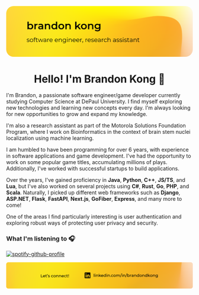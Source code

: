 <a href="https://bdkong.com">
    <img src="./files/header.png"  style="border-radius:20px"/>
</a>

<h1 align="center">Hello! I'm Brandon Kong 👋</h1>
<p>

I'm Brandon, a passionate software engineer/game developer currently studying Computer Science at DePaul University. I find myself exploring new technologies and learning new concepts every day. I'm always looking for new opportunities to grow and expand my knowledge.

I'm also a research assistant as part of the Motorola Solutions Foundation Program, where I work on Bioinformatics in the context of
brain stem nuclei localization using machine learning.

I am humbled to have been programming for over 6 years, with experience in software applications
and game development. I've had the opportunity to work on some popular game titles, accumulating
millions of plays. Additionally, I've worked with successful startups to build applications.

</p>

Over the years, I've gained proficiency in **Java**, **Python**, **C++**, **JS/TS**, and **Lua**, but I've also worked on several projects using **C#**, **Rust**, **Go**, **PHP**, and **Scala**. Naturally, I picked up different web frameworks such as **Django**, **ASP.NET**, **Flask**, **FastAPI**, **Next.js**, **GoFiber**, **Express**, and many more to come! 

One of the areas I find particularly interesting is user authentication and exploring robust ways of protecting user privacy and security. 

### What I'm listening to 🎧

[![spotify-github-profile](https://spotify-github-profile.kittinanx.com/api/view?uid=0wy58v4k1seh4grvacxy5qp0j&cover_image=false&theme=natemoo-re&show_offline=true&background_color=121212&interchange=true&bar_color=fed53a&bar_color_cover=false)](https://github.com/kittinan/spotify-github-profile)

<a href="https://linkedin.com/in/brandondkong">
    <img src="./files/footer.png"/>
</a>
